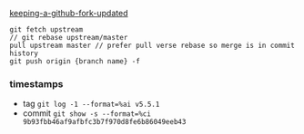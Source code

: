 [keeping-a-github-fork-updated](https://robots.thoughtbot.com/keeping-a-github-fork-updated)
```
git fetch upstream
// git rebase upstream/master
pull upstream master // prefer pull verse rebase so merge is in commit history
git push origin {branch name} -f
```

### timestamps
* tag `git log -1 --format=%ai v5.5.1`
* commit `git show -s --format=%ci 9b93fbb46af9afbfc3b7f970d8fe6b86049eeb43`
